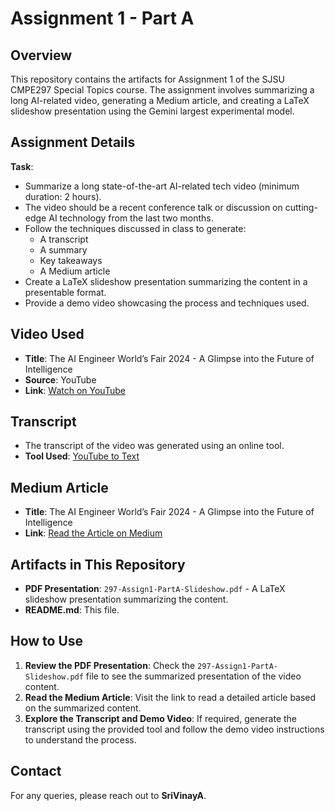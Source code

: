 # Assignment 1 - Part A

## Overview

This repository contains the artifacts for Assignment 1 of the SJSU CMPE297 Special Topics course. The assignment involves summarizing a long AI-related video, generating a Medium article, and creating a LaTeX slideshow presentation using the Gemini largest experimental model.

## Assignment Details

**Task**:  

- Summarize a long state-of-the-art AI-related tech video (minimum duration: 2 hours).
- The video should be a recent conference talk or discussion on cutting-edge AI technology from the last two months.
- Follow the techniques discussed in class to generate:
  - A transcript
  - A summary
  - Key takeaways
  - A Medium article
- Create a LaTeX slideshow presentation summarizing the content in a presentable format.
- Provide a demo video showcasing the process and techniques used.

## Video Used

- **Title**: The AI Engineer World’s Fair 2024 - A Glimpse into the Future of Intelligence
- **Source**: YouTube
- **Link**: [Watch on YouTube](https://www.youtube.com/live/5zE2sMka620?si=aHF454BxA7ygL3yR)

## Transcript

- The transcript of the video was generated using an online tool.
- **Tool Used**: [YouTube to Text](https://www.youtubetotext.org/?r=ytb&v=5zE2sMka620&lang=auto)

## Medium Article

- **Title**: The AI Engineer World’s Fair 2024 - A Glimpse into the Future of Intelligence
- **Link**: [Read the Article on Medium](https://medium.com/@SriVinayA/the-ai-engineer-worlds-fair-2024-a-glimpse-into-the-future-of-intelligence-f461229acfdd)

## Artifacts in This Repository

- **PDF Presentation**: `297-Assign1-PartA-Slideshow.pdf` - A LaTeX slideshow presentation summarizing the content.
- **README.md**: This file.

## How to Use

1. **Review the PDF Presentation**: Check the `297-Assign1-PartA-Slideshow.pdf` file to see the summarized presentation of the video content.
2. **Read the Medium Article**: Visit the link to read a detailed article based on the summarized content.
3. **Explore the Transcript and Demo Video**: If required, generate the transcript using the provided tool and follow the demo video instructions to understand the process.

## Contact

For any queries, please reach out to **SriVinayA**.
